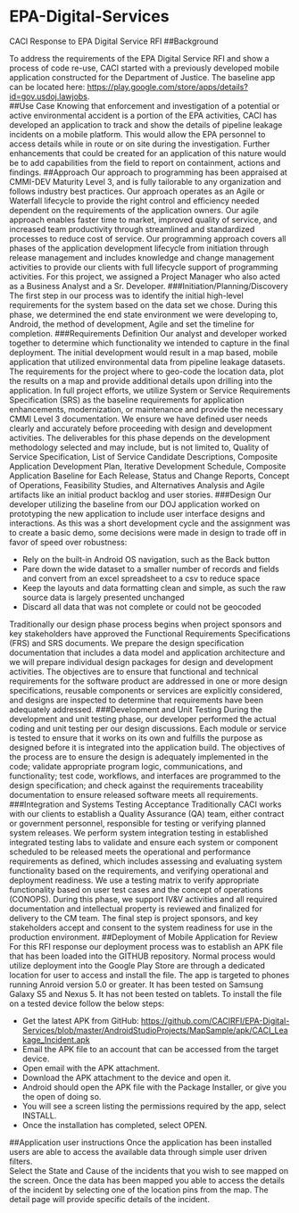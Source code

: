 # EPA-Digital-Services
CACI Response to EPA Digital Service RFI
##Background

To address the requirements of the EPA Digital Service RFI and show a process of code re-use, CACI started with a previously developed mobile application constructed for the Department of Justice.  The baseline app can be located here: https://play.google.com/store/apps/details?id=gov.usdoj.lawjobs.  
##Use Case
Knowing that enforcement and investigation of a potential or active environmental accident is a portion of the EPA activities, CACI has developed an application to track and show the details of pipeline leakage incidents on a mobile platform.  This would allow the EPA personnel to access details while in route or on site during the investigation.  Further enhancements that could be created for an application of this nature would be to add capabilities from the field to report on containment, actions and findings.
##Approach
Our approach to programming has been appraised at CMMI-DEV Maturity Level 3, and is fully tailorable to any organization and follows industry best practices.  Our approach operates as an Agile or Waterfall lifecycle to provide the right control and efficiency needed dependent on the requirements of the application owners. Our agile approach enables faster time to market, improved quality of service, and increased team productivity through streamlined and standardized processes to reduce cost of service.   Our programming approach covers all phases of the application development lifecycle from initiation through release management and includes knowledge and change management activities to provide our clients with full lifecycle support of programming activities.
For this project, we assigned a Project Manager who also acted as a Business Analyst and a Sr. Developer.
###Initiation/Planning/Discovery
The first step in our process was to identify the initial high-level requirements for the system based on the data set we chose.  During this phase, we determined the end state environment we were developing to, Android, the method of development, Agile and set the timeline for completion. 
###Requirements Definition
Our analyst and developer worked together to determine which functionality we intended to capture in the final deployment.  The initial development would result in a map based, mobile application that utilized environmental data from pipeline leakage datasets.  The requirements for the project where to geo-code the location data, plot the results on a map and provide additional details upon drilling into the application.
In full project efforts, we utilize System or Service Requirements Specification (SRS) as the baseline requirements for application enhancements, modernization, or maintenance and provide the necessary CMMI Level 3 documentation.  We ensure we have defined user needs clearly and accurately before proceeding with design and development activities. The deliverables for this phase depends on the development methodology selected and may include, but is not limited to, Quality of Service Specification, List of Service Candidate Descriptions, Composite Application Development Plan, Iterative Development Schedule, Composite Application Baseline for Each Release, Status and Change Reports, Concept of Operations, Feasibility Studies, and Alternatives Analysis and Agile artifacts like an initial product backlog and user stories.
###Design
Our developer utilizing the baseline from our DOJ application worked on prototyping the new application to include user interface designs and interactions. As this was a short development cycle and the assignment was to create a basic demo, some decisions were made in design to trade off in favor of speed over robustness:
 
-	Rely on the built-in Android OS navigation, such as the Back button
-	Pare down the wide dataset to a smaller number of records and fields and convert from an excel spreadsheet to a csv to reduce space
-	Keep the layouts and data formatting clean and simple, as such the raw source data is largely presented unchanged
-	Discard all data that was not complete or could not be geocoded 

Traditionally our design phase process begins when project sponsors and key stakeholders have approved the Functional Requirements Specifications (FRS) and SRS documents. We prepare the design specification documentation that includes a data model and application architecture and we will prepare individual design packages for design and development activities. The objectives are to ensure that functional and technical requirements for the software product are addressed in one or more design specifications, reusable components or services are explicitly considered, and designs are inspected to determine that requirements have been adequately addressed.
###Development and Unit Testing
During the development and unit testing phase, our developer performed the actual coding and unit testing per our design discussions. Each module or service is tested to ensure that it works on its own and fulfills the purpose as designed before it is integrated into the application build. 
The objectives of the process are to ensure the design is adequately implemented in the code; validate appropriate program logic, communications, and functionality; test code, workflows, and interfaces are programmed to the design specification; and check against the requirements traceability documentation to ensure released software meets all requirements. 
###Integration and Systems Testing Acceptance
Traditionally CACI works with our clients to establish a Quality Assurance (QA) team, either contract or government personnel, responsible for testing or verifying planned system releases. We perform system integration testing in established integrated testing labs to validate and ensure each system or component scheduled to be released meets the operational and performance requirements as defined, which includes assessing and evaluating system functionality based on the requirements, and verifying operational and deployment readiness. We use a testing matrix to verify appropriate functionality based on user test cases and the concept of operations (CONOPS). During this phase, we support IV&V activities and all required documentation and intellectual property is reviewed and finalized for delivery to the CM team. The final step is project sponsors, and key stakeholders accept and consent to the system readiness for use in the production environment. 
##Deployment of Mobile Application for Review
For this RFI response our deployment process was to establish an APK file that has been loaded into the GITHUB repository.  Normal process would utilize deployment into the Google Play Store are through a dedicated location for user to access and install the file.  The app is targeted to phones running Anroid version 5.0 or greater.  It has been tested on Samsung Galaxy S5 and Nexus 5.  It has not been tested on tablets. To install the file on a tested device follow the below steps:
-	Get the latest APK from GitHub: https://github.com/CACIRFI/EPA-Digital-Services/blob/master/AndroidStudioProjects/MapSample/apk/CACI_Leakage_Incident.apk
-	Email the APK file to an account that can be accessed from the target device. 
-	Open email with the APK attachment.
-	Download the APK attachment to the device and open it.
-	Android should open the APK file with the Package Installer, or give you the open of doing so.
-	You will see a screen listing the permissions required by the app, select INSTALL.
-	Once the installation has completed, select OPEN.

##Application user instructions
Once the application has been installed users are able to access the available data through simple user driven filters.  
Select the State and Cause of the incidents that you wish to see mapped on the screen.
Once the data has been mapped you able to access the details of the incident by selecting one of the location pins from the map.
The detail page will provide specific details of the incident.


